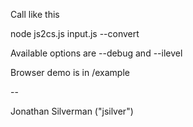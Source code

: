 Call like this

node js2cs.js input.js --convert

Available options are --debug and --ilevel

Browser demo is in /example

--

Jonathan Silverman ("jsilver")
